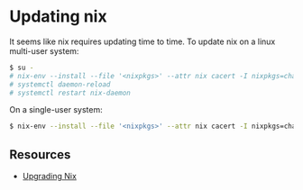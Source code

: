 # Updating nix

It seems like nix requires updating time to time. To update nix on a linux multi-user system:

```sh
$ su -
# nix-env --install --file '<nixpkgs>' --attr nix cacert -I nixpkgs=channel:nixpkgs-unstable
# systemctl daemon-reload
# systemctl restart nix-daemon
```

On a single-user system:

```sh
$ nix-env --install --file '<nixpkgs>' --attr nix cacert -I nixpkgs=channel:nixpkgs-unstable
```

## Resources

- [Upgrading Nix](https://nix.dev/manual/nix/2.25/installation/upgrading)

